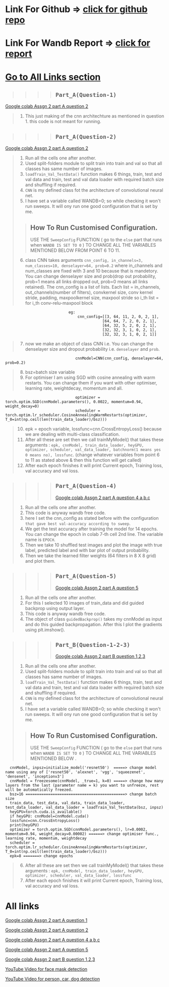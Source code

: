 # Link For Github => [click for github repo](https://github.com/sayan-chandra/CS6910_deepLearning.git)
# Link For Wandb Report => [click for report](https://wandb.ai/blackcloud/cs6910_dl_assignment_2/reports/DL_CS6910_Assignment-2_IITM--Vmlldzo1OTYxNDE?accessToken=g26e1nk4hyx3trur7jo452o5xm16eogt5rak27d2c7d0nhb51z5878ewlg7khker)
# [Go to All Links section](#all-links)

>>>>## `Part_A(Question-1)`
[Google colab Assgn 2 part A question 2](https://colab.research.google.com/drive/1i10wa6inYnYftLRR93_BL1YN1J7j2C9p?usp=sharing)
>1) This just making of the cnn architechture as mentioned in question 1. this code is not meant for running.


>>>>## `Part_A(Question-2)`
[Google colab Assgn 2 part A question 2]( https://colab.research.google.com/drive/1wrIz0Qn_VuoTGJ0yZ3IAUJLe6rFSaItb?usp=sharing)
>1) Run all the cells one after another.
>2) Used split-folders module to split train into train and val so that all classes has same number of images.
>3) `loadTrain_Val_TestData()` function makes 6 things, train, test and val data and train, test and val data loader with required batch size and shuffling if required.
>4) `CNN` is my defined class fot the architecture of convolutional neural net.
>5) I have set a variable called WANDB=0; so while checking it won't run sweeps. It will ony run one good configuration that is set by me.
>> ## How To Run Customised Configuration.
>> USE THE `SweepConfig` FUNCTION ( go to the `else` part that runs when `WANDB IS SET TO 0` ) TO CHANGE ALL THE VARIABLES MENTIONED BELOW FROM POINT 6 TO 11.
>6) class CNN takes arguments `cnn_config, in_channels=3, num_classes=10, denselayer=64, prob=0.2` where in_channels and num_classes are fixed with 3 and 10 because that is mandetory. You can change denselayer size and prob(drop out probability, prob=1 means all links dropped out, prob=0 means all links retained).
The cnn_config is a list of lists. Each list = in_channels, out_channels(number of filters), convkernel size, conv kernel stride, padding, maxpoolkernel size, maxpool stride so i_th list = for i_th conv-relu-maxpool block

                                eg: 
                                    cnn_config=[[3, 64, 11, 2, 0, 2, 1],
                                               [64, 64, 7, 2, 0, 2, 1],
                                               [64, 32, 5, 2, 0, 2, 1],
                                               [32, 32, 3, 1, 0, 2, 1],
                                               [32, 32, 3, 1, 0, 2, 1]]
>7) now we make an object of class CNN i.e. You can change the denselayer size and dropout probability i.e. `denselayer` and `prob`.

                                   cnnModel=CNN(cnn_config, denselayer=64, prob=0.2)
>8) bsz=batch size variable
>9) For optimiser I am using SGD with cosine annealing with warm restarts. You can change them if you want with other optimiser, learning rate, weightdecay, momentum and all.

                                   optimizer = torch.optim.SGD(cnnModel.parameters(), 0.0022, momentum=0.94, weight_decay=0)
                                   scheduler = torch.optim.lr_scheduler.CosineAnnealingWarmRestarts(optimizer, T_0=int(np.ceil(len(train_data_loader)/bsz)))
                                   
>10) epk = epoch variable, lossfunc=cnn.CrossEntropyLoss() because we are dealing with multi-class classification.
>11) After all these are set then we call trainMyModel() that takes these arguments : `epk, cnnModel, train_data_loader, heyGPU, optimizer, scheduler, val_data_loader, batchnorm(1 means yes 0 means no), lossfunc`. (change whatever variables from point 6 to 11 as stated above & then this function will get called)
>12) After each epoch finishes it will print Current epoch, Training loss, val accuracy and val loss.


>>>>## `Part_A(Question-4)`
>>>>[Google colab Assgn 2 part A question 4 a,b,c]( https://colab.research.google.com/drive/12pai2eNiu-U9E09QWohrXRiBNCe538Be?usp=sharing)
>1) Run all the cells one after another.
>2) This code is anyway wandb free code.
>3) here I set the cnn_config as stated before with the configuration `that gave best val-accuracy according to sweep`.
>4) We get the test accuracy after training the model for 14 epochs. You can change the epoch in colab 7-th cell 2nd line. The variable name is `EPOCH`. 
>5) Then we take 10 shuffled test images and plot the image with true label, predicted label and with bar plot of output probability.
>6) Then we take the learned filter weights (64 filters in 8 X 8 grid) and plot them.


>>>>## `Part_A(Question-5)`
>>>>[Google colab Assgn 2 part A question 5](https://colab.research.google.com/drive/1AX969M79hXwdP_VYSI_r2SUL70mZcsLl?usp=sharing)
>1) Run all the cells one after another.
>2) For this I selected 10 images of train_data and did guided backprop using output layer.
>3) This code is anyway wandb free code.
>4) The object of class `guidedBackprop()` takes my cnnModel as input and do this guided backpropagation. After this I plot the gradients using plt.imshow().


>>>>## `Part_B(Question-1-2-3)`
>>>>[Google colab Assgn 2 part B question 1,2,3](https://colab.research.google.com/drive/1lFXfKf4p_N7Ne3aiIq9YhhlYt-9ixq3e?usp=sharing)
>1) Run all the cells one after another.
>2) Used split-folders module to split train into train and val so that all classes has same number of images.
>3) `loadTrain_Val_TestData()` function makes 6 things, train, test and val data and train, test and val data loader with required batch size and shuffling if required.
>4) `CNN` is my defined class fot the architecture of convolutional neural net.
>5) I have set a variable called WANDB=0; so while checking it won't run sweeps. It will ony run one good configuration that is set by me.
>> ## How To Run Customised Configuration.
>> USE THE `SweepConfig` FUNCTION ( go to the `else` part that runs when `WANDB IS SET TO 0` ) TO CHANGE ALL THE VARIABLES MENTIONED BELOW .
 
      cnnModel, inpsz=initialize_model('resnet50')  =====> change model name using any of ['resnet50', 'alexnet', 'vgg', 'squeezenet', 'densenet', 'inceptionv3']
      cnnModel = freezesome(cnnModel, _true=1, k=0) =====> change how many layers from the last (parameter name = k) you want to unfreeze, rest will be automatically freezed.
      bsz=16 ============================================> change batch size
      train_data, test_data, val_data, train_data_loader, test_data_loader, val_data_loader = loadTrain_Val_TestData(bsz, inpsz)
      heyGPU=torch.cuda.is_available()
      if heyGPU: cnnModel=cnnModel.cuda()
      lossfunc=cnn.CrossEntropyLoss()
      print(heyGPU)
      optimizer = torch.optim.SGD(cnnModel.parameters(), lr=0.0002, momentum=0.94, weight_decay=0.00002) ======> change optimiser func., learning rate, momentum, weightdecay
      scheduler = torch.optim.lr_scheduler.CosineAnnealingWarmRestarts(optimizer, T_0=int(np.ceil(len(train_data_loader)/bsz)))
      epk=8 =======> change epochs
      
>6) After all these are set then we call trainMyModel() that takes these arguments : `epk, cnnModel, train_data_loader, heyGPU, optimizer, scheduler, val_data_loader, lossfunc`
>7) After each epoch finishes it will print Current epoch, Training loss, val accuracy and val loss.

# All links
[Google colab Assgn 2 part A question 1](https://colab.research.google.com/drive/1i10wa6inYnYftLRR93_BL1YN1J7j2C9p?usp=sharing)

[Google colab Assgn 2 part A question 2]( https://colab.research.google.com/drive/1wrIz0Qn_VuoTGJ0yZ3IAUJLe6rFSaItb?usp=sharing)

[Google colab Assgn 2 part A question 4 a,b,c]( https://colab.research.google.com/drive/12pai2eNiu-U9E09QWohrXRiBNCe538Be?usp=sharing)

[Google colab Assgn 2 part A question 5](https://colab.research.google.com/drive/1AX969M79hXwdP_VYSI_r2SUL70mZcsLl?usp=sharing)

[Google colab Assgn 2 part B question 1,2,3](https://colab.research.google.com/drive/1lFXfKf4p_N7Ne3aiIq9YhhlYt-9ixq3e?usp=sharing)

[YouTube Video for face mask detection](https://www.youtube.com/watch?v=Y1T9et7j2x8)

[YouTube Video for person, car, dog detection](https://www.youtube.com/watch?v=5Lafwa2rgi8)
